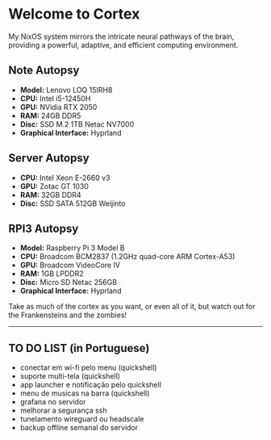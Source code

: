 # Welcome to Cortex

My NixOS system mirrors the intricate neural pathways of the brain, providing a powerful, adaptive, and efficient computing environment.

## Note Autopsy

- **Model:** Lenovo LOQ 15IRH8
- **CPU:** Intel i5-12450H
- **GPU:** NVidia RTX 2050
- **RAM:** 24GB DDR5
- **Disc:** SSD M.2 1TB Netac NV7000
- **Graphical Interface:** Hyprland

## Server Autopsy

- **CPU:** Intel Xeon E-2660 v3
- **GPU:** Zotac GT 1030
- **RAM:** 32GB DDR4
- **Disc:** SSD SATA 512GB Weijinto

## RPI3 Autopsy

- **Model:** Raspberry Pi 3 Model B
- **CPU:** Broadcom BCM2837 (1.2GHz quad-core ARM Cortex-A53)
- **GPU:** Broadcom VideoCore IV
- **RAM:** 1GB LPDDR2
- **Disc:** Micro SD Netac 256GB
- **Graphical Interface:** Hyprland

Take as much of the cortex as you want, or even all of it, but watch out for the Frankensteins and the zombies!

---

## TO DO LIST (in Portuguese)

- conectar em wi-fi pelo menu (quickshell)
- suporte multi-tela (quickshell)
- app launcher e notificação pelo quickshell
- menu de musicas na barra (quickshell)
- grafana no servidor
- melhorar a segurança ssh
- tunelamento wireguard ou headscale
- backup offline semanal do servidor

